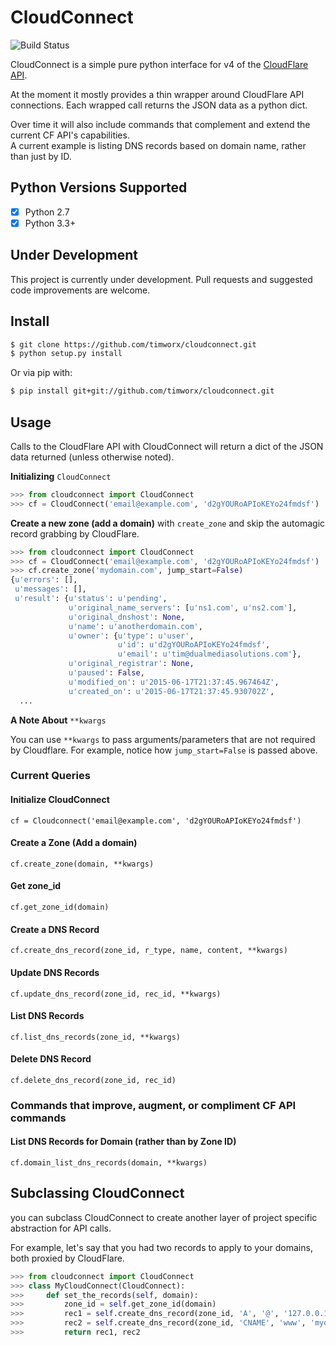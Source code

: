 # CloudConnect

![Build Status](https://travis-ci.org/timworx/cloudconnect.svg?branch=master)

CloudConnect is a simple pure python interface for v4 of the [CloudFlare API](https://api.cloudflare.com/).

At the moment it mostly provides a thin wrapper around CloudFlare API connections. Each wrapped call returns the JSON data as a python dict.  

Over time it will also include commands that complement and extend the current CF API's capabilities.  
A current example is listing DNS records based on domain name, rather than just by ID.

## Python Versions Supported

- [x] Python 2.7  
- [x] Python 3.3+

## Under Development

This project is currently under development. Pull requests and suggested code improvements are welcome. 

## Install

```bash
$ git clone https://github.com/timworx/cloudconnect.git
$ python setup.py install
```

Or via pip with:

```bash
$ pip install git+git://github.com/timworx/cloudconnect.git
```

## Usage

Calls to the CloudFlare API with CloudConnect will return a dict of the JSON data returned (unless otherwise noted).


**Initializing** `CloudConnect`

```python
>>> from cloudconnect import CloudConnect
>>> cf = CloudConnect('email@example.com', 'd2gYOURoAPIoKEYo24fmdsf')
```

**Create a new zone (add a domain)** with `create_zone` and skip the automagic record grabbing by CloudFlare.

```python
>>> from cloudconnect import CloudConnect
>>> cf = CloudConnect('email@example.com', 'd2gYOURoAPIoKEYo24fmdsf')
>>> cf.create_zone('mydomain.com', jump_start=False)
{u'errors': [],
 u'messages': [],
 u'result': {u'status': u'pending',
             u'original_name_servers': [u'ns1.com', u'ns2.com'],
             u'original_dnshost': None,
             u'name': u'anotherdomain.com',
             u'owner': {u'type': u'user', 
                        u'id': u'd2gYOURoAPIoKEYo24fmdsf', 
                        u'email': u'tim@dualmediasolutions.com'},
             u'original_registrar': None,
             u'paused': False, 
             u'modified_on': u'2015-06-17T21:37:45.967464Z',
             u'created_on': u'2015-06-17T21:37:45.930702Z',
  ...
```

**A Note About** `**kwargs`

You can use `**kwargs` to pass arguments/parameters that are not required by Cloudflare. For example, notice how `jump_start=False` is passed above.

### Current Queries 

#### Initialize CloudConnect
`cf = Cloudconnect('email@example.com', 'd2gYOURoAPIoKEYo24fmdsf')`


#### Create a Zone (Add a domain)
`cf.create_zone(domain, **kwargs)`

#### Get zone_id
`cf.get_zone_id(domain)`

#### Create a DNS Record
`cf.create_dns_record(zone_id, r_type, name, content, **kwargs)`

#### Update DNS Records
`cf.update_dns_record(zone_id, rec_id, **kwargs)`

#### List DNS Records
`cf.list_dns_records(zone_id, **kwargs)`

#### Delete DNS Record
`cf.delete_dns_record(zone_id, rec_id)`

### Commands that improve, augment, or compliment CF API commands

#### List DNS Records for Domain (rather than by Zone ID)
`cf.domain_list_dns_records(domain, **kwargs)`

## Subclassing CloudConnect

you can subclass CloudConnect to create another layer of project specific abstraction for API calls.

For example, let's say that you had two records to apply to your domains, both proxied by CloudFlare.

```python
>>> from cloudconnect import CloudConnect
>>> class MyCloudConnect(CloudConnect):
>>>     def set_the_records(self, domain):
>>>         zone_id = self.get_zone_id(domain)
>>>         rec1 = self.create_dns_record(zone_id, 'A', '@', '127.0.0.1', proxied=True)
>>>         rec2 = self.create_dns_record(zone_id, 'CNAME', 'www', 'mydomain.com', proxied=True)
>>>         return rec1, rec2
```
